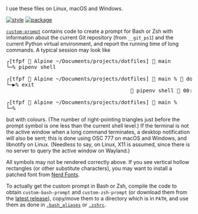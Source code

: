 I use these files on Linux, macOS and Windows.

[![style](https://github.com/tfpf/dotfiles/actions/workflows/style.yml/badge.svg)](https://github.com/tfpf/dotfiles/actions/workflows/style.yml)
[![package](https://github.com/tfpf/dotfiles/actions/workflows/package.yml/badge.svg)](https://github.com/tfpf/dotfiles/actions/workflows/package.yml)

[`custom-prompt`](custom-prompt) contains code to create a prompt for Bash or Zsh with information about the current
Git repository (from `__git_ps1`) and the current Python virtual environment, and report the running time of long
commands. A typical session may look like

<pre>
┌[tfpf  Alpine ~/Documents/projects/dotfiles]  main
└─% pipenv shell

┌[tfpf  Alpine ~/Documents/projects/dotfiles]  main %  dotfiles
└─▶% exit
                                         pipenv shell  00:43.735

┌[tfpf  Alpine ~/Documents/projects/dotfiles]  main %
└─%
</pre>

but with colours. (The number of right-pointing triangles just before the prompt symbol is one less than the current
shell level.) If the terminal is not the active window when a long command terminates, a desktop notification will also
be sent; this is done using OSC 777 on macOS and Windows, and libnotify on Linux. (Needless to say, on Linux, X11 is
assumed, since there is no server to query the active window on Wayland.)

All symbols may not be rendered correctly above. If you see vertical hollow rectangles (or other substitute
characters), you may want to install a patched font from [Nerd Fonts](https://www.nerdfonts.com).

To actually get the custom prompt in Bash or Zsh, compile the code to obtain `custom-bash-prompt` and
`custom-zsh-prompt` (or download them from the [latest release](https://github.com/tfpf/dotfiles/releases/latest)),
copy/move them to a directory which is in `PATH`, and use them as done in [`.bash_aliases`](.bash_aliases) or
[`.zshrc`](.zshrc).

